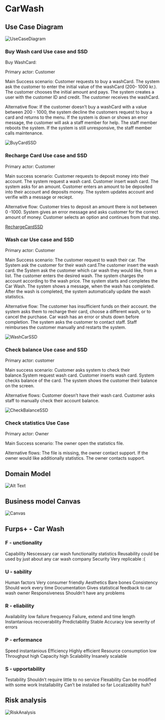 # CarWash

## Use Case Diagram
![UseCaseDiagram](https://github.com/aKentorp/CarWash/blob/master/UseCaseDiagram2.png)

### Buy Wash card Use case and SSD
Buy WashCard:

Primary actor: Customer

Main Success scenario: 
Customer requests to buy a washCard. The system ask the customer to enter the initial value of the washCard (200- 1000 kr.). The customer chooses the initial amount and pays.
The system creates a user with the customer ID and credit. The customer receives the washCard.

Alternative flow:
If the customer doesn’t buy a washCard with a value between 200 - 1000, the system decline the customers request to buy a card and returns to the menu.
If the system is down or shows an error message, the customer will ask a staff member for help. The staff member reboots the system.
If the system is still unresponsive, the staff member calls maintenance.

![BuyCardSSD](https://github.com/aKentorp/CarWash/blob/master/buyWashCard%20SSD.jpg)

### Recharge Card Use case and SSD

Primary actor: Customer

Main success scenario:
Customer requests to deposit money into their account. The system request a wash card. Customer insert wash card. The system asks for an amount. Customer enters an amount to be deposited into their account and deposits money. The system updates account and verifie with a message or reciept.

Alternative flow:
Customer tries to deposit an amount there is not between 0 -1000. System gives an error message and asks customer for the correct amount of money. Customer selects an option and continues from that step.

[RechargeCardSSD](https://github.com/aKentorp/CarWash/blob/master/Recharge%20SSD.jpg)

### Wash car Use case and SSD

Primary actor: Customer

Main Success scenario: 
The customer request to wash their car. The System ask the customer for their wash card.The customer insert the wash card. the System ask the customer which car wash they would like, from a list. The customer enters the desired wash. The system charges the account according to the wash price. The system starts and completes the Car Wash. The system shows a message, when the wash has completed. After the wash is completed, the system automatically update the wash statistics.


Alternative flow:
The customer has insufficient funds on their account. the system asks them to recharge their card, choose a different wash, or to cancel the purchase.
Car wash has an error or shuts down before completion. The system asks the customer to contact staff. Staff reimburses the customer manually and restarts the system.

![WashCarSSD](https://github.com/aKentorp/CarWash/blob/master/Wash%20Car%20SSD.jpg)

### Check balance Use case and SSD

Primary actor: customer

Main success scenario:
Customer asks system to check their balance.System request wash card. Customer inserts wash card. System checks balance of the card. The system shows the customer their balance on the screen.

Alternative flows: 
Customer doesn’t have their wash card. Customer asks staff to manually check their account balance.

![CheckBalanceSSD](https://github.com/aKentorp/CarWash/blob/master/CheckBalance%20SSD.jpg)

### Check statistics Use Case

Primary actor: Owner

Main Success scenario: 
The owner open the statistics file.


Alternative flows:
The file is missing, the owner contact support. 
If the owner would like additionally statistics. The owner contacts support.


## Domain Model
![Alt Text](https://github.com/aKentorp/CarWash/blob/master/Domain%20model%20.jpg)

## Business model Canvas
![Canvas](https://github.com/aKentorp/CarWash/blob/master/Canvas.png)

## Furps+ - Car Wash

### F - unctionality
Capability
Nescessary car wash functionality
statistics
Reusability
could be used by just about any car wash company
Security
Very replicable :(

### U - sability
Human factors
Very consumer friendly
Aesthetics
Bare bones
Consistency
Should work every time
Documentation
Gives statistical feedback to car wash owner
Responsiveness
Shouldn’t have any problems

### R - eliability
Availability
low failure frequency
Failure, extend and time length
Instantanious recoverability
Predictability
Stable
Accuracy
low severity of errors

###  P - erformance
Speed
instantanious
Efficiency
Highly efficient
Resource consumption
low
Throughput
high
Capacity
high
Scalability
Insanely scalable


###  S - upportability
Testability
Shouldn’t require little to no service
Flexability
Can be modified with some work
Installability
Can’t be installed so far
Localizability
huh?

## Risk analysis

![RiskAnalysis](https://github.com/aKentorp/CarWash/blob/master/RiskAnalysis.jpg)

